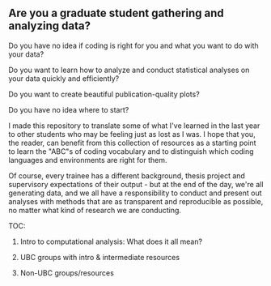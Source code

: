 ## Are you a graduate student gathering and analyzing data?

Do you have no idea if coding is right for you and what you want to do with your data?

Do you want to learn how to analyze and conduct statistical analyses on your data quickly and efficiently? 

Do you want to create beautiful publication-quality plots?

Do you have no idea where to start?

I made this repository to translate some of what I've learned in the last year to other students who may be feeling just as lost as I was. I hope that you, the reader, can benefit from this collection of resources as a starting point to learn the "ABC"s of coding vocabulary and to distinguish which coding languages and environments are right for them.

Of course, every trainee has a different background, thesis project and supervisory expectations of their output - but at the end of the day, we're all generating data, and we all have a responsibility to conduct and present out analyses with methods that are as transparent and reproducible as possible, no matter what kind of research we are conducting.

TOC: 

1. Intro to computational analysis: What does it all mean? 

<link to page>

2. UBC groups with intro & intermediate resources 

<links>

3. Non-UBC groups/resources 
  
<links>
